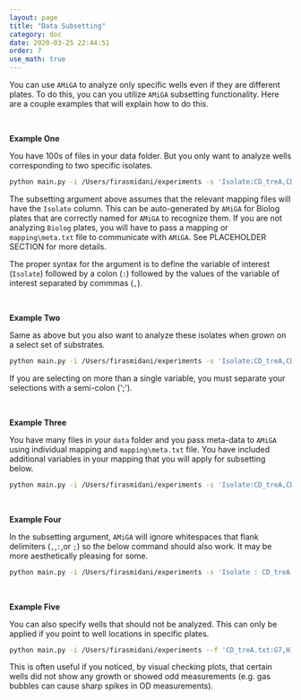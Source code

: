 ```yaml
---
layout: page
title: "Data Subsetting"
category: doc
date: 2020-03-25 22:44:51
order: 7
use_math: true
---
```


You can use `AMiGA` to analyze only specific wells even if they are different plates. To do this, you can you utilize `AMiGA` subsetting functionality. Here are a couple examples that will explain how to do this.

<br />

**Example One**

You have 100s of files in your data folder. But you only want to analyze wells corresponding to two specific isolates.

```bash
python main.py -i /Users/firasmidani/experiments -s 'Isolate:CD_treA,CD_treX'.
```

The subsetting argument above assumes that the relevant mapping files will have the `Isolate` column. This can be auto-generated by `AMiGA` for Biolog plates that are correctly named for `AMiGA` to recognize them. If you are not analyzing `Biolog` plates, you will have to pass a mapping or `mapping\meta.txt` file to communicate with `AMiGA`. See PLACEHOLDER SECTION for more details.

The proper syntax for the argument is to define the variable of interest (`Isolate`) followed by a colon (`:`) followed by the values of the variable of interest separated by commmas (`,`).

<br />

**Example Two**

Same as above but you also  want to analyze these isolates when grown on a select set of substrates.

```bash
python main.py -i /Users/firasmidani/experiments -s 'Isolate:CD_treA,CD_treX;Substrate:alpha-D-glucose,D-fructose,D-trehalose'
```

If you are selecting on more than a single variable, you must separate your selections with a semi-colon (';').

<br />

**Example Three**

You have many files in your `data` folder and you pass meta-data to `AMiGA` using individual mapping and `mapping\meta.txt` file. You have included additional variables in your mapping that you will apply for subsetting below.

```bash
python main.py -i /Users/firasmidani/experiments -s 'Isolate:CD_treA,CD_treX;Substrate:alpha-D-glucose,D-fructose,D-trehalose;Antibiotics:None,clindamycin'
```

<br />

**Example Four**

In the subsetting argument, `AMiGA` will ignore whitespaces that flank delimiters (`,`,`:`,or `;`) so the below command should also work. It may be more aesthetically pleasing for some.

```bash
python main.py -i /Users/firasmidani/experiments -s 'Isolate : CD_treA , CD_treX ; Substrate : alpha-D-glucose , D-fructose , D-trehalose ; Antibiotics : None , clindamycin'
```

<br />

**Example Five**

You can also specify wells that should not be analyzed. This can only be applied if you point to well locations in specific plates.

```bash
python main.py -i /Users/firasmidani/experiments --f 'CD_treA.txt:G7,H12;ER1_PM2-1:C3,C4,C5'
```

This is often useful if you noticed, by visual checking plots, that certain wells did not show any growth or showed odd measurements (e.g. gas bubbles can cause sharp spikes in OD measurements).
